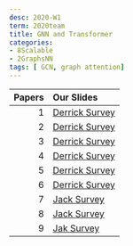 ```yaml
---
desc: 2020-W1
term: 2020team
title: GNN and Transformer 
categories:
- 8Scalable
- 2GraphsNN
tags: [ GCN, graph attention]  
---
```





| Papers |  Our Slides |
| -------------------------------------: | :------------------------------------- |
| 1| [Derrick Survey]({{site.baseurl}}/talks-mb2019/Derrick_201906_GCN_Fundamentals.pdf) |
| 2| [Derrick Survey]({{site.baseurl}}/talks-mb2019/Derrick_201906_Sparsification.pdf) |
| 3| [Derrick Survey]({{site.baseurl}}/talks-mb2019/Derrick_201907_GCN_more_Complexity.pdf) |
| 4| [Derrick Survey]({{site.baseurl}}/talks-mb2019/Derrick_201905_PyTorchBigGraph.pdf) |
| 5| [Derrick Survey]({{site.baseurl}}/talks-mb2019/Derrick_201905_PyTorchGeometric.pdf) |
| 6| [Derrick Survey]({{site.baseurl}}/talks-mb2019/Derrick_201906_GCN_complexityAnalysis-writeup.pdf) |
| 7| [Jack Survey]({{site.baseurl}}/talks-mb2019/Jack_20190530-LargeScaleGNNTransformer.pdf) |
| 8| [Jack Survey]({{site.baseurl}}/talks-mb2019/Jack_20190624-GraphMarkovNetworks.pdf) |
| 9| [Jak Survey]({{site.baseurl}}/talks-mb2019/Jack_20190627-LongRangeandInterpretableBERT.pdf) |

